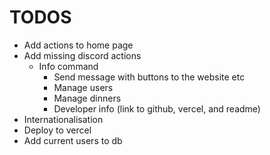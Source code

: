# TODOS

- Add actions to home page
- Add missing discord actions
  - Info command
    - Send message with buttons to the website etc
    - Manage users
    - Manage dinners
    - Developer info (link to github, vercel, and readme)
- Internationalisation
- Deploy to vercel
- Add current users to db
